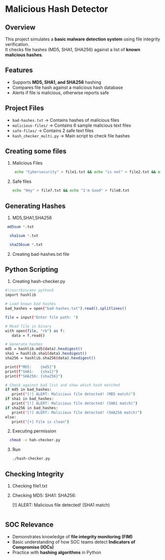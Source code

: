 # Malicious Hash Detector

## Overview
This project simulates a **basic malware detection system** using file integrity verification.  
It checks file hashes (MD5, SHA1, SHA256) against a list of **known malicious hashes**.

## Features
- Supports **MD5, SHA1, and SHA256** hashing
- Compares file hash against a malicious hash database
- Alerts if file is malicious, otherwise reports safe

## Project Files
- `bad-hashes.txt` → Contains hashes of malicious files
- `malicious-files/` → Contains 6 sample malicious text files
- `safe-files/` → Contains 2 safe text files
- `hash_checker_multi.py` → Main script to check file hashes

## Creating some files
1. Malicious Files
   ```bash
    echo "Cybersecurity" > file1.txt && echo "is not" > file2.txt && echo "just my" > file3.txt && echo "skill," > file4.txt && echo "it is" > file5.txt && echo "my passion" > file6.txt
   ```

2. Safe files
    ```bash
    echo "Hey" > file7.txt && echo "I'm Good" > file8.txt
    ```
## Generating Hashes
 1. MD5,SHA1,SHA256
  ```bash
   md5sum *.txt
  ```
 ```bash
   sha1sum *.txt
  ```
 ```bash
   sha256sum *.txt 
   ```

2. Creating bad-hashes.txt file

## Python Scripting
1. Creating hash-checker.py
 ```bash
#!/usr/bin/env python3
import hashlib

# Load known bad hashes
bad_hashes = open("bad-hashes.txt").read().splitlines()

file = input("Enter file path: ")

# Read file in binary
with open(file, "rb") as f:
    data = f.read()

# Generate hashes
md5 = hashlib.md5(data).hexdigest()
sha1 = hashlib.sha1(data).hexdigest()
sha256 = hashlib.sha256(data).hexdigest()

print(f"MD5:    {md5}")
print(f"SHA1:   {sha1}")
print(f"SHA256: {sha256}")

# Check against bad list and show which hash matched
if md5 in bad_hashes:
    print("[!] ALERT: Malicious file detected! (MD5 match)")
if sha1 in bad_hashes:
    print("[!] ALERT: Malicious file detected! (SHA1 match)")
if sha256 in bad_hashes:
    print("[!] ALERT: Malicious file detected! (SHA256 match)")
else:
    print("[+] File is clean")
   ```
2. Executing permission
 ```bash
   chmod -x hah-checker.py
   ```

3. Run
    ```bash
    ./hash-checker.py
   ```
## Checking Integrity
1. Checking file1.txt

2. Checking 
   MD5:    <hash>
   SHA1:   <hash>
   SHA256: <hash>

   [!] ALERT: Malicious file detected! (SHA1 match)
   ```

## SOC Relevance
- Demonstrates knowledge of **file integrity monitoring (FIM)**
- Basic understanding of how SOC teams detect **Indicators of Compromise (IOCs)**
- Practice with **hashing algorithms** in Python
